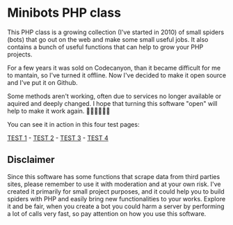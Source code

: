# Minibots PHP class

This PHP class is a growing collection (I've started in 2010) of small spiders (bots) that go out on the web and make some small useful jobs. It also contains a bunch of useful functions that can help to grow your PHP projects.

For a few years it was sold on Codecanyon, than it became difficult for me to mantain, so I've turned it offline. Now I've decided to make it open source and I've put it on Github.

Some methods aren't working, often due to services no longer available or aquired and deeply changed.
I hope that turning this software "open" will help to make it work again. 💪🏼💪🏼💪🏼

You can see it in action in this four test pages:

[TEST 1](https://www.barattalo.it/demo/minibots/test.php) - [TEST 2](https://www.barattalo.it/demo/minibots/test2.php) - [TEST 3](https://www.barattalo.it/demo/minibots/test3.php) - [TEST 4](https://www.barattalo.it/demo/minibots/test4.php)


## Disclaimer
Since this software has some functions that scrape data from third parties sites, please remember to use it with moderation and at your own risk. I've created it primarily for small project purposes, and it could help you to build spiders with PHP and easily bring new functionalities to your works.
Explore it and be fair, when you create a bot you could harm a server by performing a lot of calls very fast, so pay attention on how you use this software.
